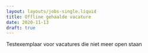```yaml
---
layout: layouts/jobs-single.liquid
title: Offline gehaalde vacature
date: 2020-11-13
draft: true
---
```


Testexemplaar voor vacatures die niet meer open staan
